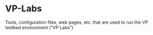 # VP-Labs
Tools, configuration files, web pages, etc. that are used to run the VP testbed environment ("VP Labs")
